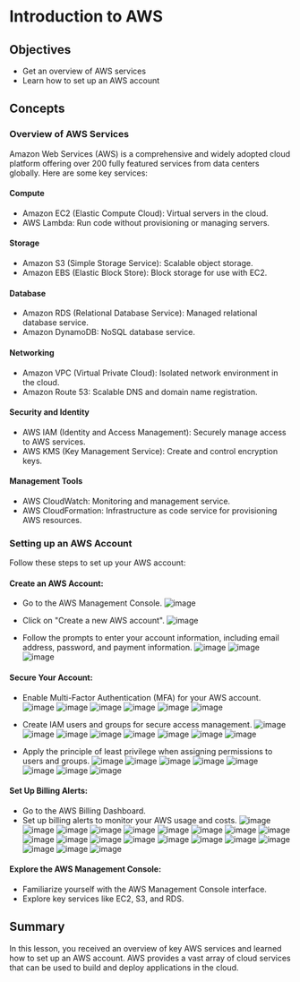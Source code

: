 # Introduction to AWS

## Objectives
- Get an overview of AWS services
- Learn how to set up an AWS account

## Concepts

### Overview of AWS Services
Amazon Web Services (AWS) is a comprehensive and widely adopted cloud platform offering over 200 fully featured services from data centers globally. Here are some key services:

#### Compute
- Amazon EC2 (Elastic Compute Cloud): Virtual servers in the cloud.
- AWS Lambda: Run code without provisioning or managing servers.

#### Storage
- Amazon S3 (Simple Storage Service): Scalable object storage.
- Amazon EBS (Elastic Block Store): Block storage for use with EC2.

#### Database
- Amazon RDS (Relational Database Service): Managed relational database service.
- Amazon DynamoDB: NoSQL database service.

#### Networking
- Amazon VPC (Virtual Private Cloud): Isolated network environment in the cloud.
- Amazon Route 53: Scalable DNS and domain name registration.

#### Security and Identity
- AWS IAM (Identity and Access Management): Securely manage access to AWS services.
- AWS KMS (Key Management Service): Create and control encryption keys.

#### Management Tools
- AWS CloudWatch: Monitoring and management service.
- AWS CloudFormation: Infrastructure as code service for provisioning AWS resources.

### Setting up an AWS Account
Follow these steps to set up your AWS account:

#### Create an AWS Account:
- Go to the AWS Management Console.
  ![image](https://github.com/user-attachments/assets/d109e589-cbb9-4748-ac45-169adefd2728)
  
- Click on "Create a new AWS account".
  ![image](https://github.com/user-attachments/assets/c195bb1d-b355-4b5b-835c-2cfa0f8c9ea4)
  
- Follow the prompts to enter your account information, including email address, password, and payment information.
  ![image](https://github.com/user-attachments/assets/e2e83741-4a4b-4d5e-a90a-3e405a447766)
  ![image](https://github.com/user-attachments/assets/b78ff80a-a0d0-4ae0-83f3-45ffff2ed13f)
  ![image](https://github.com/user-attachments/assets/8d92adb6-915b-49db-9cee-e07d6129ad42)

#### Secure Your Account:
- Enable Multi-Factor Authentication (MFA) for your AWS account.
  ![image](https://github.com/user-attachments/assets/9753fd3a-76e6-473b-9d9c-6cda3bd59d1e)
  ![image](https://github.com/user-attachments/assets/5f7ac6a7-368f-4e0c-aee8-751b21cfa423)
  ![image](https://github.com/user-attachments/assets/c49f9330-da1b-4c3b-a4bd-540b0247c61a)
  ![image](https://github.com/user-attachments/assets/19b6331a-437a-45ea-95f8-9b4d7b42f7ec)
  ![image](https://github.com/user-attachments/assets/993253bf-7f37-464c-8ceb-9f2f7df5ec92)
  ![image](https://github.com/user-attachments/assets/9916eae5-1683-4a57-a3c2-a27ec9be3e9a)
  
- Create IAM users and groups for secure access management.
  ![image](https://github.com/user-attachments/assets/adb9111c-66b0-478d-bc49-c092c87226ab)
  ![image](https://github.com/user-attachments/assets/48ab3bed-319c-4b36-ade7-9ecebe7f33f5)
  ![image](https://github.com/user-attachments/assets/24415dd1-1426-4bb0-adca-266a1c0b5914)
  ![image](https://github.com/user-attachments/assets/b970c317-4037-4543-9515-07f3f979049c)
  ![image](https://github.com/user-attachments/assets/d8aa6136-eaa6-4fd2-a5bc-2b60c1a921d7)
  ![image](https://github.com/user-attachments/assets/5c491f47-2423-4631-8662-9b9caf9e68d6)
  ![image](https://github.com/user-attachments/assets/c7ae6e08-46fa-4a84-b65d-e6cf19d58cec)
  ![image](https://github.com/user-attachments/assets/d44cf9d5-421e-4b6a-a3b8-50dbfabd1834)

- Apply the principle of least privilege when assigning permissions to users and groups.
  ![image](https://github.com/user-attachments/assets/e1d2cce6-62c4-419d-9b4d-633a907575fd)
  ![image](https://github.com/user-attachments/assets/d59e1edc-6176-4e3d-b2ef-e0fe9e1c0613)
  ![image](https://github.com/user-attachments/assets/e21ad9c0-153b-493d-936c-8ca369e56f85)
  ![image](https://github.com/user-attachments/assets/33469f93-21bc-4f6b-8b07-c2575bb7c0f5)
  ![image](https://github.com/user-attachments/assets/3ffd89d6-0000-46ad-b0e9-9a67323ae1bf)
  ![image](https://github.com/user-attachments/assets/0102e54b-971d-405d-9a3e-e8c0f0a518d3)
  ![image](https://github.com/user-attachments/assets/ea0a86f6-7b84-44ed-881a-d75aca279205)
  ![image](https://github.com/user-attachments/assets/473c1657-7e43-468f-9a70-1f286ac2fd41)

#### Set Up Billing Alerts:
- Go to the AWS Billing Dashboard.
- Set up billing alerts to monitor your AWS usage and costs.
  ![image](https://github.com/user-attachments/assets/da4cbc71-cd1d-4ee5-9444-09f41d249d04)
  ![image](https://github.com/user-attachments/assets/a434acc1-e0cc-4011-95de-3969932bd148)
  ![image](https://github.com/user-attachments/assets/f69fe082-7e26-4088-8777-457da242d921)
  ![image](https://github.com/user-attachments/assets/11ee6ed9-9db3-4c55-8e0b-dc17f20e4674)
  ![image](https://github.com/user-attachments/assets/2c9e5a14-ca78-4194-bec3-04a423700b4b)
  ![image](https://github.com/user-attachments/assets/618406f6-9852-4608-a465-e41034e3ea1a)
  ![image](https://github.com/user-attachments/assets/7faa7207-2bdb-4463-a326-fe22c1b18860)
  ![image](https://github.com/user-attachments/assets/3885af62-4417-4d00-ad22-d21de699da91)
  ![image](https://github.com/user-attachments/assets/4bd40a39-3b99-4c65-b14e-25fcc667abe0)
  ![image](https://github.com/user-attachments/assets/6cb0c020-4c35-49e3-bffd-6ce6319dff75)
  ![image](https://github.com/user-attachments/assets/2b657ad4-da14-4b91-a750-2f3f1e0b63c6)
  ![image](https://github.com/user-attachments/assets/ae2356f2-044a-4de1-b70f-f0d32d0b33bb)
  ![image](https://github.com/user-attachments/assets/3e432bd8-c1bd-44fc-b92b-7d0fc1e8c21b)
  ![image](https://github.com/user-attachments/assets/3f3b73d7-6df5-46df-b7e6-050bc8a0f568)
  ![image](https://github.com/user-attachments/assets/6c3865e5-94f0-426c-8053-03f9dda38e8c)
  ![image](https://github.com/user-attachments/assets/bb7abab4-eacf-489a-bd7a-ecf217606c8d)
  ![image](https://github.com/user-attachments/assets/98c06e4d-05f8-4a6e-ad13-ec58fc089641)
  ![image](https://github.com/user-attachments/assets/96548712-0024-4db2-a7b3-4733851f4bea)
  ![image](https://github.com/user-attachments/assets/d6d280c8-3a66-4c9c-9e56-93ea775c22a7)
  ![image](https://github.com/user-attachments/assets/05db2e9f-a333-4a46-85a7-ce43f2b65df0)  

#### Explore the AWS Management Console:

- Familiarize yourself with the AWS Management Console interface.
- Explore key services like EC2, S3, and RDS.

## Summary
In this lesson, you received an overview of key AWS services and learned how to set up an AWS account. AWS provides a vast array of cloud services that can be used to build and deploy applications in the cloud.
